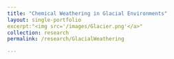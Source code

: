 ```yaml
---
title: "Chemical Weathering in Glacial Environments"
layout: single-portfolio
excerpt:"<img src='/images/Glacier.png'</a>"
collection: research
permalink: /research/GlacialWeathering

---
```

